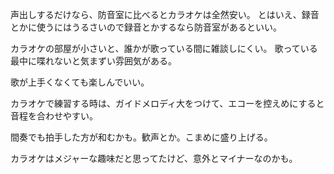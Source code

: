 声出しするだけなら、防音室に比べるとカラオケは全然安い。
とはいえ、録音とかに使うにはうるさいので録音とかするなら防音室があるといい。

カラオケの部屋が小さいと、誰かが歌っている間に雑談しにくい。
歌っている最中に喋れないと気まずい雰囲気がある。

歌が上手くなくても楽しんでいい。

カラオケで練習する時は、ガイドメロディ大をつけて、エコーを控えめにすると音程を合わせやすい。

間奏でも拍手した方が和むかも。歓声とか。こまめに盛り上げる。

カラオケはメジャーな趣味だと思ってたけど、意外とマイナーなのかも。
